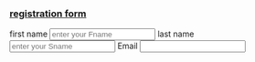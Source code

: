 
<html>
  <head>
    
<title>form</title>

  </head>
  <h3><u>registration form</u></h3>
<label>first name</label>
<input type=" text" placeholder="enter your Fname">
<label>last name</label>
<input type="text" placeholder="enter your Sname">
<lebel>Email</lebel>
<input type="text" place holder="enter email">

